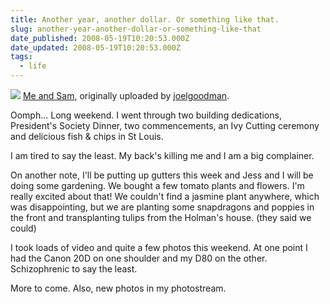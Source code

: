 ```yaml
---
title: Another year, another dollar. Or something like that.
slug: another-year-another-dollar-or-something-like-that
date_published: 2008-05-19T10:20:53.000Z
date_updated: 2008-05-19T10:20:53.000Z
tags:
  - life
---
```


[![](http://farm3.static.flickr.com/2189/2505942862_19a0302e1c.jpg)](http://www.flickr.com/photos/asilentthing/2505942862/)
[Me and Sam](http://www.flickr.com/photos/asilentthing/2505942862/), originally uploaded by [joelgoodman](http://www.flickr.com/people/asilentthing/).

Oomph... Long weekend. I went through two building dedications, President's Society Dinner, two commencements, an Ivy Cutting ceremony and delicious fish & chips in St Louis.

I am tired to say the least. My back's killing me and I am a big complainer.

On another note, I'll be putting up gutters this week and Jess and I will be doing some gardening. We bought a few tomato plants and flowers. I'm really excited about that! We couldn't find a jasmine plant anywhere, which was disappointing, but we are planting some snapdragons and poppies in the front and transplanting tulips from the Holman's house. (they said we could)

I took loads of video and quite a few photos this weekend. At one point I had the Canon 20D on one shoulder and my D80 on the other. Schizophrenic to say the least.

More to come. Also, new photos in my photostream.

